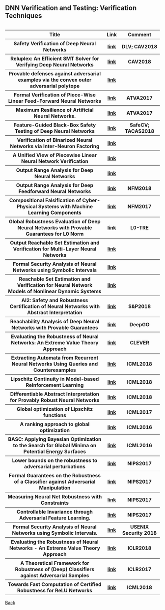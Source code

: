 <head>
  <meta charset="utf-8">

  <meta name="description" content="DNN Verification and Testing: Attacking Techniques">
  <meta name="author" content="SitePoint">

  <link rel="stylesheet" href="css/styles.css?v=1.0">

  <!--[if lt IE 9]>
    <script src="https://cdnjs.cloudflare.com/ajax/libs/html5shiv/3.7.3/html5shiv.js"></script>
  <![endif]-->
</head>

<body>
  
  <h2>DNN Verification and Testing: Verification Techniques </h2>
  
<table class="tg" align="left">

  <tr>
    <th class="tg-yw4l"> Title </th> 
    <th> Link </th>    
    <th class="tg-yw4l"> Comment </th> 
  </tr>
  
  <tr>
    <th class="tg-yw4l"> Safety Verification of Deep Neural Networks </th> 
    <th> <a href="https://arxiv.org/abs/1610.06940">link</a> </th>    
    <th class="tg-yw4l"> DLV; CAV2018 </th>   
  </tr>
    
  <tr>
    <th class="tg-yw4l"> Reluplex: An Efficient SMT Solver for Verifying Deep Neural Networks </th> 
    <th> <a href="https://arxiv.org/abs/1702.01135">link</a> </th>    
    <th class="tg-yw4l">  CAV2018 </th>   
  </tr>
  
  <tr>
    <th class="tg-yw4l"> Provable defenses against adversarial examples via the convex outer adversarial polytope </th> 
    <th> <a href="https://arxiv.org/abs/1711.00851">link</a> </th>    
    <th class="tg-yw4l">  </th>   
  </tr>
  
  <tr>
    <th class="tg-yw4l"> Formal Verification of Piece-Wise Linear Feed-Forward Neural Networks </th> 
    <th> <a href="https://arxiv.org/abs/1705.01320">link</a> </th>    
    <th class="tg-yw4l"> ATVA2017 </th>   
  </tr>

   <tr>
    <th class="tg-yw4l"> Maximum Resilience of Artificial Neural Networks. </th> 
    <th> <a href="https://arxiv.org/pdf/1705.01040.pdf">link</a> </th>   
    <th class="tg-yw4l"> ATVA2017 </th>   
  </tr>
    
  <tr>
    <th class="tg-yw4l"> Feature-Guided Black-Box Safety Testing of Deep Neural Networks </th> 
    <th> <a href="https://arxiv.org/abs/1710.07859">link</a> </th>    
    <th class="tg-yw4l"> SafeCV; TACAS2018 </th>   
  </tr>
  
  <tr>
    <th class="tg-yw4l"> Verification of Binarized Neural Networks via Inter-Neuron Factoring </th> 
    <th> <a href="https://arxiv.org/abs/1710.03107">link</a> </th>    
    <th class="tg-yw4l">  </th>   
  </tr>
  
  <tr>
    <th class="tg-yw4l"> A Unified View of Piecewise Linear Neural Network Verification </th> 
    <th> <a href="https://arxiv.org/abs/1711.00455">link</a> </th>    
    <th class="tg-yw4l">  </th>   
  </tr>
  
  <tr>
    <th class="tg-yw4l"> Output Range Analysis for Deep Neural Networks </th> 
    <th> <a href="https://arxiv.org/abs/1709.09130">link</a> </th>    
    <th class="tg-yw4l">  </th>   
  </tr>

  <tr>
    <th class="tg-yw4l"> Output Range Analysis for Deep Feedforward Neural Networks </th> 
    <th> <a href="https://pdfs.semanticscholar.org/d2df/6969b185a4017048f996d0e7cd1859c24e67.pdf?_ga=2.213261138.75527587.1529600372-1684338043.1526379056">link</a> </th>    
    <th class="tg-yw4l"> NFM2018 </th>   
  </tr>

  <tr>
    <th class="tg-yw4l"> Compositional Falsification of Cyber-Physical Systems with Machine Learning Components </th> 
    <th> <a href="https://arxiv.org/pdf/1703.00978.pdf">link</a> </th>    
    <th class="tg-yw4l"> NFM2017 </th>   
  </tr>
  
  
  <tr>
    <th class="tg-yw4l"> Global Robustness Evaluation of Deep Neural Networks with Provable Guarantees for L0 Norm </th> 
    <th> <a href="https://arxiv.org/abs/1804.05805">link</a> </th>    
    <th class="tg-yw4l"> L0-TRE </th>   
  </tr>
  
  <tr>
    <th class="tg-yw4l"> Output Reachable Set Estimation and Verification for Multi-Layer Neural Networks </th> 
    <th> <a href="https://arxiv.org/abs/1708.03322">link</a> </th>    
    <th class="tg-yw4l">  </th>   
  </tr>
  
  <tr>
    <th class="tg-yw4l"> Formal Security Analysis of Neural Networks using Symbolic Intervals </th> 
    <th> <a href="https://arxiv.org/abs/1804.10829">link</a> </th>    
    <th class="tg-yw4l">  </th>   
  </tr>
  
  <tr>
    <th class="tg-yw4l"> Reachable Set Estimation and Verification for Neural Network Models of Nonlinear Dynamic Systems </th> 
    <th> <a href="https://arxiv.org/abs/1802.03557">link</a> </th>    
    <th class="tg-yw4l">  </th>   
  </tr>
  
  <tr>
    <th class="tg-yw4l"> AI2: Safety and Robustness Certification of Neural Networks with Abstract Interpretation </th> 
    <th> <a href="http://ai2.ethz.ch/files/ai2.pdf">link</a> </th>    
    <th class="tg-yw4l">  S&P2018 </th>   
  </tr>
  
  <tr>
    <th class="tg-yw4l"> Reachability Analysis of Deep Neural Networks with Provable Guarantees </th> 
    <th> <a href="https://arxiv.org/abs/1805.02242">link</a> </th>    
    <th class="tg-yw4l"> DeepGO </th>   
  </tr>
  
  <tr>
    <th class="tg-yw4l"> Evaluating the Robustness of Neural Networks: An Extreme Value Theory Approach </th> 
    <th> <a href="https://openreview.net/forum?id=BkUHlMZ0b">link</a> </th>    
    <th class="tg-yw4l"> CLEVER </th>   
  </tr>
  
  <tr>
    <th class="tg-yw4l"> Extracting Automata from Recurrent Neural Networks Using Queries and Counterexamples </th> 
    <th> <a href="https://arxiv.org/abs/1711.09576">link</a> </th>    
    <th class="tg-yw4l"> ICML2018 </th>   
  </tr>
  
  <tr>
    <th class="tg-yw4l"> Lipschitz Continuity in Model-based Reinforcement Learning </th> 
    <th> <a href="https://arxiv.org/abs/1804.07193">link</a> </th>    
    <th class="tg-yw4l"> ICML2018 </th>   
  </tr>
  
  <tr>
    <th class="tg-yw4l"> Differentiable Abstract Interpretation for Provably Robust Neural Networks </th> 
    <th> <a href="">link</a> </th>    
    <th class="tg-yw4l"> ICML2018 </th>   
  </tr>
  
  <tr>
    <th class="tg-yw4l"> Global optimization of Lipschitz functions </th> 
    <th> <a href="http://proceedings.mlr.press/v70/malherbe17a.html">link</a> </th>    
    <th class="tg-yw4l"> ICML2017 </th>   
  </tr>
    
    
  <tr>
    <th class="tg-yw4l"> A ranking approach to global optimization </th> 
    <th> <a href="http://proceedings.mlr.press/v48/malherbe16.html">link</a> </th>    
    <th class="tg-yw4l"> ICML2016 </th>   
  </tr>
  
  <tr>
    <th class="tg-yw4l"> BASC: Applying Bayesian Optimization to the Search for Global Minima on Potential Energy Surfaces </th> 
    <th> <a href="http://proceedings.mlr.press/v48/carr16.html">link</a> </th>    
    <th class="tg-yw4l"> ICML2016 </th>   
  </tr>
  
  <tr>
    <th class="tg-yw4l"> Lower bounds on the robustness to adversarial perturbations </th> 
    <th> <a href="http://papers.nips.cc/paper/6682-lower-bounds-on-the-robustness-to-adversarial-perturbations">link</a> </th>    
    <th class="tg-yw4l"> NIPS2017 </th>   
  </tr>
  
  <tr>
    <th class="tg-yw4l"> Formal Guarantees on the Robustness of a Classifier against Adversarial Manipulation </th> 
    <th> <a href="http://papers.nips.cc/paper/6821-formal-guarantees-on-the-robustness-of-a-classifier-against-adversarial-manipulation">link</a> </th>    
    <th class="tg-yw4l"> NIPS2017 </th>   
  </tr>
  
  <tr>
    <th class="tg-yw4l"> Measuring Neural Net Robustness with Constraints </th> 
    <th> <a href="http://papers.nips.cc/paper/6339-measuring-neural-net-robustness-with-constraints">link</a> </th>    
    <th class="tg-yw4l"> NIPS2017 </th>   
  </tr>
  
   <tr>
    <th class="tg-yw4l"> Controllable Invariance through Adversarial Feature Learning. </th> 
    <th> <a href="http://papers.nips.cc/paper/6661-controllable-invariance-through-adversarial-feature-learning.pdf">link</a> </th>   
    <th class="tg-yw4l"> NIPS2017 </th>   
  </tr>

   <tr>
    <th class="tg-yw4l"> Formal Security Analysis of Neural Networks using Symbolic Intervals. </th> 
    <th> <a href="https://arxiv.org/pdf/1804.10829.pdf">link</a> </th>   
    <th class="tg-yw4l"> USENIX Security 2018 </th>   
  </tr>
  
   <tr>
    <th class="tg-yw4l"> Evaluating the Robustness of Neural Networks - An Extreme Value Theory Approach </th> 
    <th> <a href="https://arxiv.org/abs/1801.10578">link</a> </th>   
    <th class="tg-yw4l"> ICLR2018 </th>   
  </tr>
  
   <tr>
    <th class="tg-yw4l"> A Theoretical Framework for Robustness of (Deep) Classifiers against Adversarial Samples </th> 
    <th> <a href="https://arxiv.org/abs/1612.00334">link</a> </th>   
    <th class="tg-yw4l"> ICLR2017 </th>   
  </tr>
  
   <tr>
    <th class="tg-yw4l"> Towards Fast Computation of Certified Robustness for ReLU Networks </th> 
    <th> <a href="https://arxiv.org/abs/1804.09699">link</a> </th>   
    <th class="tg-yw4l"> ICML2018 </th>   
  </tr>

</table>

<a href="https://github.com/TrustAI/Literature-on-DNN-Verification-and-Testing">Back</a>
  
</body>
</html>
